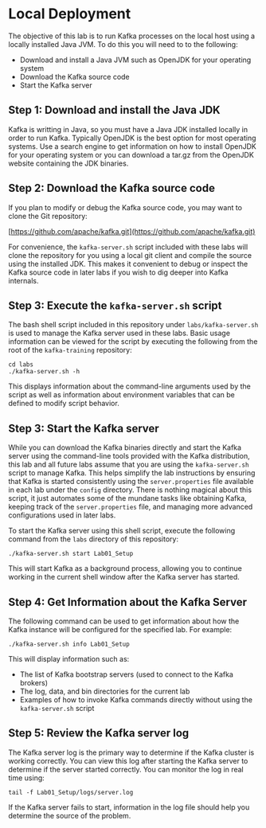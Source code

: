 # Local Deployment

The objective of this lab is to run Kafka processes on the local host using
a locally installed Java JVM.  To do this you will need to to the following: 

* Download and install a Java JVM such as OpenJDK for your operating system 
* Download the Kafka source code
* Start the Kafka server 

## Step 1: Download and install the Java JDK 

Kafka is writting in Java, so you must have a Java JDK installed locally
in order to run Kafka.  Typically OpenJDK is the best option for most
operating systems.  Use a search engine to get information on how to install
OpenJDK for your operating system or you can download a tar.gz from the
OpenJDK website containing the JDK binaries.

## Step 2: Download the Kafka source code

If you plan to modify or debug the Kafka source code, you may want to
clone the Git repository:

[https://github.com/apache/kafka.git](https://github.com/apache/kafka.git)

For convenience, the `kafka-server.sh` script included with these labs will
clone the repository for you using a local git client and compile the source
using the installed JDK.  This makes it convenient to debug or inspect the
Kafka source code in later labs if you wish to dig deeper into Kafka
internals.

## Step 3: Execute the `kafka-server.sh` script

The bash shell script included in this repository under `labs/kafka-server.sh`
is used to manage the Kafka server used in these labs.  Basic usage information
can be viewed for the script by executing the following from the root of the
`kafka-training` repository:

```
cd labs
./kafka-server.sh -h
```

This displays information about the command-line arguments used by the script
as well as information about environment variables that can be defined to
modify script behavior.

## Step 3: Start the Kafka server

While you can download the Kafka binaries directly and start the Kafka server
using the command-line tools provided with the Kafka distribution, this lab
and all future labs assume that you are using the `kafka-server.sh` script
to manage Kafka.  This helps simplify the lab instructions by ensuring that
Kafka is started consistently using the `server.properties` file available
in each lab under the `config` directory.  There is nothing magical about this
script, it just automates some of the mundane tasks like obtaining Kafka,
keeping track of the `server.properties` file, and managing more advanced
configurations used in later labs.

To start the Kafka server using this shell script, execute the following
command from the `labs` directory of this repository:

```
./kafka-server.sh start Lab01_Setup
```

This will start Kafka as a background process, allowing you to continue
working in the current shell window after the Kafka server has started.

## Step 4: Get Information about the Kafka Server

The following command can be used to get information about how the Kafka
instance will be configured for the specified lab.  For example:

```
./kafka-server.sh info Lab01_Setup
```

This will display information such as:
* The list of Kafka bootstrap servers (used to connect to the Kafka brokers)
* The log, data, and bin directories for the current lab
* Examples of how to invoke Kafka commands directly without using the `kafka-server.sh` script

## Step 5: Review the Kafka server log

The Kafka server log is the primary way to determine if the Kafka cluster
is working correctly.  You can view this log after starting the Kafka server
to determine if the server started correctly.  You can monitor the log
in real time using:

```
tail -f Lab01_Setup/logs/server.log
```

If the Kafka server fails to start, information in the log file should help
you determine the source of the problem.
